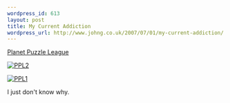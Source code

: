 ```yaml
--- 
wordpress_id: 613
layout: post
title: My Current Addiction
wordpress_url: http://www.johng.co.uk/2007/07/01/my-current-addiction/
---
```

<a href="http://www.nintendo.com/gamemini?gameid=IkiUaINsV1VDcc7mfIcMUJoK-jpwo4_Q">Planet Puzzle League</a>

<a href="http://www.johng.co.uk/wp-content/uploads/2007/07/938404_20070618_screen020.jpg" title="PPL2"><img src="http://www.johng.co.uk/wp-content/uploads/2007/07/938404_20070618_screen020.jpg" alt="PPL2" /></a>

<a href="http://www.johng.co.uk/wp-content/uploads/2007/07/938404_20070618_screen018.jpg" title="PPL1"><img src="http://www.johng.co.uk/wp-content/uploads/2007/07/938404_20070618_screen018.jpg" alt="PPL1" /></a>

I just don't know why.

